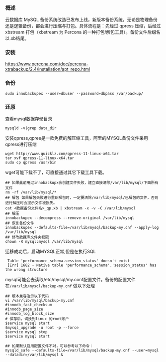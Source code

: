 ### 概述
云数据库 MySQL 备份系统改造已发布上线，新版本备份系统，无论是物理备份还是逻辑备份，都会进行压缩与打包。具体流程是：先经过 qpress 压缩，后经过 xbstream 打包（xbstream 为 Percona 的一种打包/解包工具）。备份文件后缀名以.xb结尾。

### 安装
https://www.percona.com/doc/percona-xtrabackup/2.4/installation/apt_repo.html

### 备份
```
sudo innobackupex --user=dbuser --password=dbpass /var/backup/
```

### 还原
查看mysql数据存储目录
```
mysqld -v|grep data_dir
```
安装qpress,qpree是一款免费的解压缩工具，阿里的MYSQL备份文件采用qpress进行压缩
```
wget http://www.quicklz.com/qpress-11-linux-x64.tar
tar xvf qpress-11-linux-x64.tar
sudo cp qpress /usr/bin
```
wget可能下载不了，可直接通过其它下载工具下载。
```
## 如果此前用过innobackupx会创建文件失败，建立直接清除/var/lib/mysql/下面所有文件
rm -rf /var/lib/mysql/*
## 解包 如果解包失败进行重新解包时，一定要清除/var/lib/mysql/已解包的文件，否则进行解压时会提示文件被损失。
cat <数据备份文件名>_qp.xb | xbstream -x -v -C /var/lib/mysql
## 解压
innobackupex --decompress --remove-original /var/lib/mysql
## 恢复备份文件
innobackupex --defaults-file=/var/lib/mysql/backup-my.cnf --apply-log /var/lib/mysql
## 修改数据库文件夹权限
chown -R mysql:mysql /var/lib/mysql
```
迁移成功后，启动MYSQL正常,但是在执行SQL
```
 Table 'performance_schema.session_status' doesn't exist
 [Err] 1682 - Native table 'performance_schema'.'session_status' has the wrong structure
```
mysql可能会去读取/etc/mysql/my.conf配置文件。备份的配置文件在`/var/lib/mysql/backup-my.cnf`
做以下处理
```
## 版本兼容注示以下代码
vi /var/lib/mysql/backup-my.cnf
#innodb_fast_checksum
#innodb_page_size
#innodb_log_block_size
# 保存后，切换到linux 的root账户
$service mysql start
$mysql_upgrade -u root -p --force
$service mysql stop
$service mysql start

## 如果默认启用配置文件不对，可以参考以下命令：
mysqld_safe --defaults-file=/var/lib/mysql/backup-my.cnf --user=mysql --datadir=/var/lib/mysql &
```

